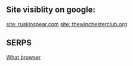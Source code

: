## Site visiblity on google:

[site: ruskinspear.com](https://www.google.com/search?q=site%3Aruskinspear.com)
[site: thewinchesterclub.org](https://www.google.com/search?q=site%3Athewinchesterclub.org)

## SERPS
[What browser](https://www.google.com/search?q=what+broswer+am+i_using)
